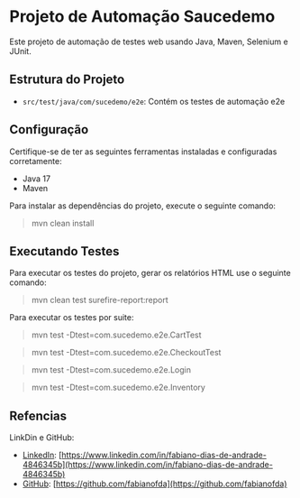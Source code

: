 # Projeto de Automação Saucedemo

Este projeto de automação de testes web usando Java, Maven, Selenium e JUnit.

## Estrutura do Projeto

- `src/test/java/com/sucedemo/e2e`: Contém os testes de automação e2e


## Configuração

Certifique-se de ter as seguintes ferramentas instaladas e configuradas corretamente:

- Java 17
- Maven

Para instalar as dependências do projeto, execute o seguinte comando:

> mvn clean install

## Executando Testes
Para executar os testes do projeto, gerar os relatórios HTML use o seguinte comando:

>mvn clean test surefire-report:report

Para executar os testes por suite:

>mvn test -Dtest=com.sucedemo.e2e.CartTest

>mvn test -Dtest=com.sucedemo.e2e.CheckoutTest

>mvn test -Dtest=com.sucedemo.e2e.Login

>mvn test -Dtest=com.sucedemo.e2e.Inventory


## Refencias
LinkDin e GitHub:

- [LinkedIn](Fabiano-dias-de-andrade): [https://www.linkedin.com/in/fabiano-dias-de-andrade-4846345b](https://www.linkedin.com/in/fabiano-dias-de-andrade-4846345b)
- [GitHub](Fabianofda): [https://github.com/fabianofda](https://github.com/fabianofda)